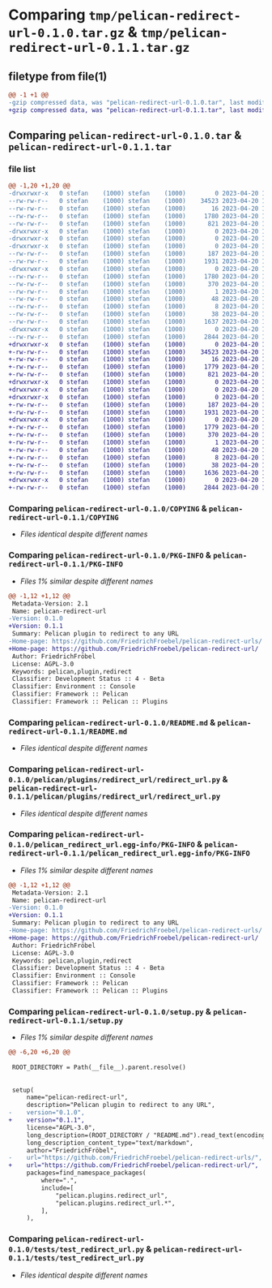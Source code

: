 # Comparing `tmp/pelican-redirect-url-0.1.0.tar.gz` & `tmp/pelican-redirect-url-0.1.1.tar.gz`

## filetype from file(1)

```diff
@@ -1 +1 @@
-gzip compressed data, was "pelican-redirect-url-0.1.0.tar", last modified: Thu Apr 20 13:51:26 2023, max compression
+gzip compressed data, was "pelican-redirect-url-0.1.1.tar", last modified: Thu Apr 20 13:56:50 2023, max compression
```

## Comparing `pelican-redirect-url-0.1.0.tar` & `pelican-redirect-url-0.1.1.tar`

### file list

```diff
@@ -1,20 +1,20 @@
-drwxrwxr-x   0 stefan    (1000) stefan    (1000)        0 2023-04-20 13:51:25.999963 pelican-redirect-url-0.1.0/
--rw-rw-r--   0 stefan    (1000) stefan    (1000)    34523 2023-04-20 13:50:47.000000 pelican-redirect-url-0.1.0/COPYING
--rw-rw-r--   0 stefan    (1000) stefan    (1000)       16 2023-04-20 13:50:47.000000 pelican-redirect-url-0.1.0/MANIFEST.in
--rw-rw-r--   0 stefan    (1000) stefan    (1000)     1780 2023-04-20 13:51:25.999963 pelican-redirect-url-0.1.0/PKG-INFO
--rw-rw-r--   0 stefan    (1000) stefan    (1000)      821 2023-04-20 13:50:47.000000 pelican-redirect-url-0.1.0/README.md
-drwxrwxr-x   0 stefan    (1000) stefan    (1000)        0 2023-04-20 13:51:25.995963 pelican-redirect-url-0.1.0/pelican/
-drwxrwxr-x   0 stefan    (1000) stefan    (1000)        0 2023-04-20 13:51:25.995963 pelican-redirect-url-0.1.0/pelican/plugins/
-drwxrwxr-x   0 stefan    (1000) stefan    (1000)        0 2023-04-20 13:51:25.995963 pelican-redirect-url-0.1.0/pelican/plugins/redirect_url/
--rw-rw-r--   0 stefan    (1000) stefan    (1000)      187 2023-04-20 13:50:47.000000 pelican-redirect-url-0.1.0/pelican/plugins/redirect_url/__init__.py
--rw-rw-r--   0 stefan    (1000) stefan    (1000)     1931 2023-04-20 13:50:47.000000 pelican-redirect-url-0.1.0/pelican/plugins/redirect_url/redirect_url.py
-drwxrwxr-x   0 stefan    (1000) stefan    (1000)        0 2023-04-20 13:51:25.995963 pelican-redirect-url-0.1.0/pelican_redirect_url.egg-info/
--rw-rw-r--   0 stefan    (1000) stefan    (1000)     1780 2023-04-20 13:51:25.000000 pelican-redirect-url-0.1.0/pelican_redirect_url.egg-info/PKG-INFO
--rw-rw-r--   0 stefan    (1000) stefan    (1000)      370 2023-04-20 13:51:25.000000 pelican-redirect-url-0.1.0/pelican_redirect_url.egg-info/SOURCES.txt
--rw-rw-r--   0 stefan    (1000) stefan    (1000)        1 2023-04-20 13:51:25.000000 pelican-redirect-url-0.1.0/pelican_redirect_url.egg-info/dependency_links.txt
--rw-rw-r--   0 stefan    (1000) stefan    (1000)       48 2023-04-20 13:51:25.000000 pelican-redirect-url-0.1.0/pelican_redirect_url.egg-info/requires.txt
--rw-rw-r--   0 stefan    (1000) stefan    (1000)        8 2023-04-20 13:51:25.000000 pelican-redirect-url-0.1.0/pelican_redirect_url.egg-info/top_level.txt
--rw-rw-r--   0 stefan    (1000) stefan    (1000)       38 2023-04-20 13:51:25.999963 pelican-redirect-url-0.1.0/setup.cfg
--rw-rw-r--   0 stefan    (1000) stefan    (1000)     1637 2023-04-20 13:50:47.000000 pelican-redirect-url-0.1.0/setup.py
-drwxrwxr-x   0 stefan    (1000) stefan    (1000)        0 2023-04-20 13:51:25.999963 pelican-redirect-url-0.1.0/tests/
--rw-rw-r--   0 stefan    (1000) stefan    (1000)     2844 2023-04-20 13:50:47.000000 pelican-redirect-url-0.1.0/tests/test_redirect_url.py
+drwxrwxr-x   0 stefan    (1000) stefan    (1000)        0 2023-04-20 13:56:50.210955 pelican-redirect-url-0.1.1/
+-rw-rw-r--   0 stefan    (1000) stefan    (1000)    34523 2023-04-20 13:50:47.000000 pelican-redirect-url-0.1.1/COPYING
+-rw-rw-r--   0 stefan    (1000) stefan    (1000)       16 2023-04-20 13:50:47.000000 pelican-redirect-url-0.1.1/MANIFEST.in
+-rw-rw-r--   0 stefan    (1000) stefan    (1000)     1779 2023-04-20 13:56:50.210955 pelican-redirect-url-0.1.1/PKG-INFO
+-rw-rw-r--   0 stefan    (1000) stefan    (1000)      821 2023-04-20 13:50:47.000000 pelican-redirect-url-0.1.1/README.md
+drwxrwxr-x   0 stefan    (1000) stefan    (1000)        0 2023-04-20 13:56:50.202955 pelican-redirect-url-0.1.1/pelican/
+drwxrwxr-x   0 stefan    (1000) stefan    (1000)        0 2023-04-20 13:56:50.206955 pelican-redirect-url-0.1.1/pelican/plugins/
+drwxrwxr-x   0 stefan    (1000) stefan    (1000)        0 2023-04-20 13:56:50.206955 pelican-redirect-url-0.1.1/pelican/plugins/redirect_url/
+-rw-rw-r--   0 stefan    (1000) stefan    (1000)      187 2023-04-20 13:50:47.000000 pelican-redirect-url-0.1.1/pelican/plugins/redirect_url/__init__.py
+-rw-rw-r--   0 stefan    (1000) stefan    (1000)     1931 2023-04-20 13:50:47.000000 pelican-redirect-url-0.1.1/pelican/plugins/redirect_url/redirect_url.py
+drwxrwxr-x   0 stefan    (1000) stefan    (1000)        0 2023-04-20 13:56:50.210955 pelican-redirect-url-0.1.1/pelican_redirect_url.egg-info/
+-rw-rw-r--   0 stefan    (1000) stefan    (1000)     1779 2023-04-20 13:56:50.000000 pelican-redirect-url-0.1.1/pelican_redirect_url.egg-info/PKG-INFO
+-rw-rw-r--   0 stefan    (1000) stefan    (1000)      370 2023-04-20 13:56:50.000000 pelican-redirect-url-0.1.1/pelican_redirect_url.egg-info/SOURCES.txt
+-rw-rw-r--   0 stefan    (1000) stefan    (1000)        1 2023-04-20 13:56:50.000000 pelican-redirect-url-0.1.1/pelican_redirect_url.egg-info/dependency_links.txt
+-rw-rw-r--   0 stefan    (1000) stefan    (1000)       48 2023-04-20 13:56:50.000000 pelican-redirect-url-0.1.1/pelican_redirect_url.egg-info/requires.txt
+-rw-rw-r--   0 stefan    (1000) stefan    (1000)        8 2023-04-20 13:56:50.000000 pelican-redirect-url-0.1.1/pelican_redirect_url.egg-info/top_level.txt
+-rw-rw-r--   0 stefan    (1000) stefan    (1000)       38 2023-04-20 13:56:50.210955 pelican-redirect-url-0.1.1/setup.cfg
+-rw-rw-r--   0 stefan    (1000) stefan    (1000)     1636 2023-04-20 13:56:40.000000 pelican-redirect-url-0.1.1/setup.py
+drwxrwxr-x   0 stefan    (1000) stefan    (1000)        0 2023-04-20 13:56:50.210955 pelican-redirect-url-0.1.1/tests/
+-rw-rw-r--   0 stefan    (1000) stefan    (1000)     2844 2023-04-20 13:50:47.000000 pelican-redirect-url-0.1.1/tests/test_redirect_url.py
```

### Comparing `pelican-redirect-url-0.1.0/COPYING` & `pelican-redirect-url-0.1.1/COPYING`

 * *Files identical despite different names*

### Comparing `pelican-redirect-url-0.1.0/PKG-INFO` & `pelican-redirect-url-0.1.1/PKG-INFO`

 * *Files 1% similar despite different names*

```diff
@@ -1,12 +1,12 @@
 Metadata-Version: 2.1
 Name: pelican-redirect-url
-Version: 0.1.0
+Version: 0.1.1
 Summary: Pelican plugin to redirect to any URL
-Home-page: https://github.com/FriedrichFroebel/pelican-redirect-urls/
+Home-page: https://github.com/FriedrichFroebel/pelican-redirect-url/
 Author: FriedrichFröbel
 License: AGPL-3.0
 Keywords: pelican,plugin,redirect
 Classifier: Development Status :: 4 - Beta
 Classifier: Environment :: Console
 Classifier: Framework :: Pelican
 Classifier: Framework :: Pelican :: Plugins
```

### Comparing `pelican-redirect-url-0.1.0/README.md` & `pelican-redirect-url-0.1.1/README.md`

 * *Files identical despite different names*

### Comparing `pelican-redirect-url-0.1.0/pelican/plugins/redirect_url/redirect_url.py` & `pelican-redirect-url-0.1.1/pelican/plugins/redirect_url/redirect_url.py`

 * *Files identical despite different names*

### Comparing `pelican-redirect-url-0.1.0/pelican_redirect_url.egg-info/PKG-INFO` & `pelican-redirect-url-0.1.1/pelican_redirect_url.egg-info/PKG-INFO`

 * *Files 1% similar despite different names*

```diff
@@ -1,12 +1,12 @@
 Metadata-Version: 2.1
 Name: pelican-redirect-url
-Version: 0.1.0
+Version: 0.1.1
 Summary: Pelican plugin to redirect to any URL
-Home-page: https://github.com/FriedrichFroebel/pelican-redirect-urls/
+Home-page: https://github.com/FriedrichFroebel/pelican-redirect-url/
 Author: FriedrichFröbel
 License: AGPL-3.0
 Keywords: pelican,plugin,redirect
 Classifier: Development Status :: 4 - Beta
 Classifier: Environment :: Console
 Classifier: Framework :: Pelican
 Classifier: Framework :: Pelican :: Plugins
```

### Comparing `pelican-redirect-url-0.1.0/setup.py` & `pelican-redirect-url-0.1.1/setup.py`

 * *Files 1% similar despite different names*

```diff
@@ -6,20 +6,20 @@
 
 ROOT_DIRECTORY = Path(__file__).parent.resolve()
 
 
 setup(
     name="pelican-redirect-url",
     description="Pelican plugin to redirect to any URL",
-    version="0.1.0",
+    version="0.1.1",
     license="AGPL-3.0",
     long_description=(ROOT_DIRECTORY / "README.md").read_text(encoding="utf-8"),
     long_description_content_type="text/markdown",
     author="FriedrichFröbel",
-    url="https://github.com/FriedrichFroebel/pelican-redirect-urls/",
+    url="https://github.com/FriedrichFroebel/pelican-redirect-url/",
     packages=find_namespace_packages(
         where=".",
         include=[
             "pelican.plugins.redirect_url",
             "pelican.plugins.redirect_url.*",
         ],
     ),
```

### Comparing `pelican-redirect-url-0.1.0/tests/test_redirect_url.py` & `pelican-redirect-url-0.1.1/tests/test_redirect_url.py`

 * *Files identical despite different names*

